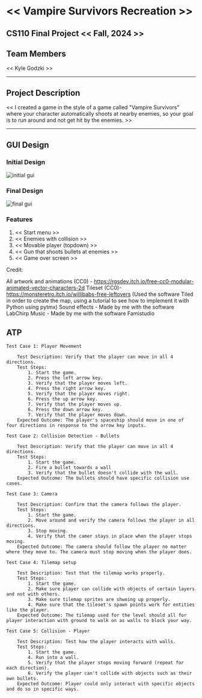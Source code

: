 # << Vampire Survivors Recreation >>
## CS110 Final Project  << Fall, 2024 >>

## Team Members

<< Kyle Godzki >>

***

## Project Description

<< I created a game in the style of a game called "Vampire Survivors" where your character automatically shoots at nearby enemies, so your goal is to run around and not get hit by the enemies. >>

***

## GUI Design

### Initial Design

![initial gui](assets/gui.jpg)

### Final Design

![final gui](assets/finalgui.jpg)

### Features

1. << Start menu >>
2. << Enemies with collision >>
3. << Movable player (topdown) >>
4. << Gun that shoots bullets at enemies >>
5. << Game over screen >>

Credit:

All artwork and animations (CC0) - https://rgsdev.itch.io/free-cc0-modular-animated-vector-characters-2d
Tileset (CC0)- https://monsteretro.itch.io/willibabs-free-leftovers (Used the software Tiled in order to create the map, using a tutorial to see how to implement it with Python using pytmx)
Sound effects - Made by me with the software LabChirp
Music - Made by me with the software Famistudio

## ATP
    Test Case 1: Player Movement
        
        Test Description: Verify that the player can move in all 4 directions.
        Test Steps:
            1. Start the game.
            2. Press the left arrow key.
            3. Verify that the player moves left.
            4. Press the right arrow key.
            5. Verify that the player moves right.
            6. Press the up arrow key.
            7. Verify that the player moves up.
            6. Press the down arrow key.
            7. Verify that the player moves down.
        Expected Outcome: The player's spaceship should move in one of four directions in response to the arrow key inputs.

    Test Case 2: Collision Detection - Bullets

        Test Description: Verify that the player can move in all 4 directions.
        Test Steps:
            1. Start the game.
            2. Fire a bullet towards a wall
            3. Verify that the bullet doesn't collide with the wall.
        Expected Outcome: The bullets should have specific collision use cases.

    Test Case 3: Camera

        Test Description: Confirm that the camera follows the player.
        Test Steps:
            1. Start the game.
            2. Move around and verify the camera follows the player in all directions.
            3. Stop moving.
            4. Verify that the camer stays in place when the player stops moving.
        Expected Outcome: The camera should follow the player no matter where they move to. The camera must stop moving when the player does.
    
    Test Case 4: Tilemap setup

        Test Description: Test that the tilemap works properly.
        Test Steps:
            1. Start the game.
            2. Make sure player can collide with objects of certain layers and not with others.
            3. Make sure tilemap sprites are shwoing up properly.
            4. Make sure that the tileset's spawn points work for entities like the player.
        Expected Outcome: The tilemap used for the level should all for player interaction with ground to walk on as walls to block your way.

    Test Case 5: Collision - Player

        Test Description: Test how the player interacts with walls.
        Test Steps:
            1. Start the game.
            4. Run into a wall.
            5. Verify that the player stops moving forward (repeat for each direction).
            6. Verify the player can't collide with objects such as their own bullets.
        Expected Outcome: Player could only interact with specific objects and do so in specific ways.
